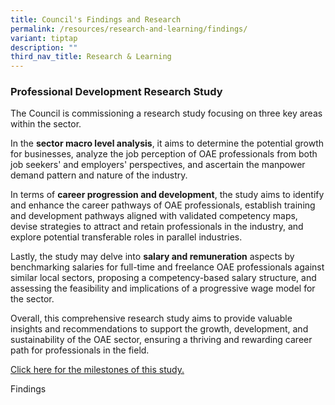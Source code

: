 ```yaml
---
title: Council's Findings and Research
permalink: /resources/research-and-learning/findings/
variant: tiptap
description: ""
third_nav_title: Research & Learning
---
```

<h3>Professional Development Research Study</h3><p>The Council is commissioning a research study focusing on three key areas within the sector. </p><p>In the <strong>sector macro level analysis</strong>, it aims to determine the potential growth for businesses, analyze the job perception of OAE professionals from both job seekers' and employers' perspectives, and ascertain the manpower demand pattern and nature of the industry. </p><p>In terms of <strong>career progression and development</strong>, the study aims to identify and enhance the career pathways of OAE professionals, establish training and development pathways aligned with validated competency maps, devise strategies to attract and retain professionals in the industry, and explore potential transferable roles in parallel industries. </p><p>Lastly, the study may delve into <strong>salary and remuneration</strong> aspects by benchmarking salaries for full-time and freelance OAE professionals against similar local sectors, proposing a competency-based salary structure, and assessing the feasibility and implications of a progressive wage model for the sector. </p><p>Overall, this comprehensive research study aims to provide valuable insights and recommendations to support the growth, development, and sustainability of the OAE sector, ensuring a thriving and rewarding career path for professionals in the field.</p><p><a href="/about/milestones" rel="noopener noreferrer nofollow" target="_blank">Click here for the milestones of this study.</a></p><p>Findings</p><p></p>